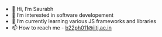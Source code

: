 - 👋 Hi, I’m Saurabh
- 👀 I’m interested in software developement
- 🌱 I’m currently learning various JS frameworks and libraries
- 📫 How to reach me - b22ph011@iitj.ac.in
